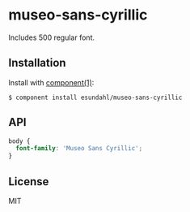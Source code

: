 # museo-sans-cyrillic

  Includes 500 regular font.

## Installation

  Install with [component(1)](http://component.io):

    $ component install esundahl/museo-sans-cyrillic

## API

```css
body {
  font-family: 'Museo Sans Cyrillic';
}
```

## License

  MIT
